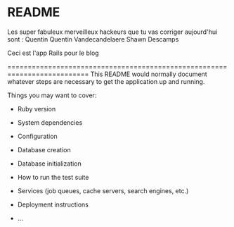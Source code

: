 # README

Les super fabuleux merveilleux hackeurs que tu vas corriger aujourd'hui sont :
Quentin Quentin Vandecandelaere
Shawn Descamps

Ceci est l'app Rails pour le blog

==========================================================================
This README would normally document whatever steps are necessary to get the
application up and running.

Things you may want to cover:

* Ruby version

* System dependencies

* Configuration

* Database creation

* Database initialization

* How to run the test suite

* Services (job queues, cache servers, search engines, etc.)

* Deployment instructions

* ...
